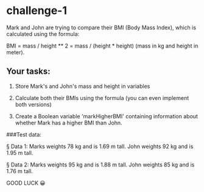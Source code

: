 # challenge-1

Mark and John are trying to compare their BMI (Body Mass Index), which is
calculated using the formula:

BMI = mass / height ** 2 = mass / (height * height) (mass in kg
and height in meter).

## Your tasks:
1. Store Mark's and John's mass and height in variables

2. Calculate both their BMIs using the formula (you can even implement both
versions)

3. Create a Boolean variable 'markHigherBMI' containing information about
whether Mark has a higher BMI than John.

###Test data:

§ Data 1: Marks weights 78 kg and is 1.69 m tall. John weights 92 kg and is 1.95
m tall.

§ Data 2: Marks weights 95 kg and is 1.88 m tall. John weights 85 kg and is 1.76
m tall.

GOOD LUCK 😀
